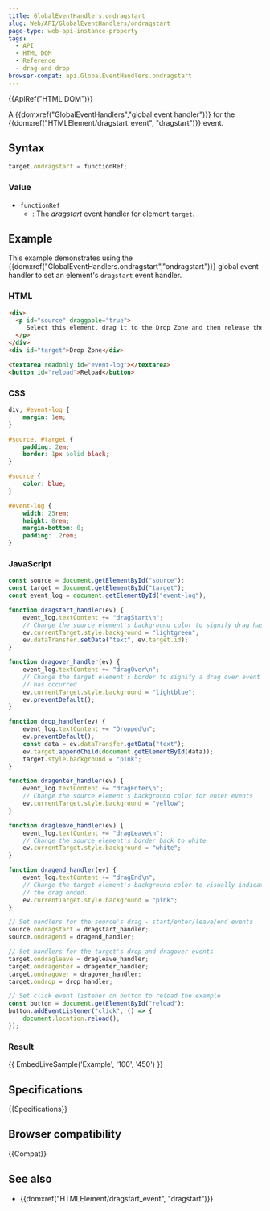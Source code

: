 ```yaml
---
title: GlobalEventHandlers.ondragstart
slug: Web/API/GlobalEventHandlers/ondragstart
page-type: web-api-instance-property
tags:
  - API
  - HTML DOM
  - Reference
  - drag and drop
browser-compat: api.GlobalEventHandlers.ondragstart
---
```

{{ApiRef("HTML DOM")}}

A {{domxref("GlobalEventHandlers","global event handler")}} for the
{{domxref("HTMLElement/dragstart_event", "dragstart")}} event.

## Syntax

```js
target.ondragstart = functionRef;
```

### Value

- `functionRef`
  - : The _dragstart_ event handler for element `target`.

## Example

This example demonstrates using the
{{domxref("GlobalEventHandlers.ondragstart","ondragstart")}} global event handler to set an
element's `dragstart` event handler.

### HTML

```html
<div>
  <p id="source" draggable="true">
     Select this element, drag it to the Drop Zone and then release the selection to move the element.
  </p>
</div>
<div id="target">Drop Zone</div>

<textarea readonly id="event-log"></textarea>
<button id="reload">Reload</button>
```

### CSS

```css
div, #event-log {
    margin: 1em;
}

#source, #target {
    padding: 2em;
    border: 1px solid black;
}

#source {
    color: blue;
}

#event-log {
    width: 25rem;
    height: 8rem;
    margin-bottom: 0;
    padding: .2rem;
}
```

### JavaScript

```js
const source = document.getElementById("source");
const target = document.getElementById("target");
const event_log = document.getElementById("event-log");

function dragstart_handler(ev) {
    event_log.textContent += "dragStart\n";
    // Change the source element's background color to signify drag has started
    ev.currentTarget.style.background = "lightgreen";
    ev.dataTransfer.setData("text", ev.target.id);
}

function dragover_handler(ev) {
    event_log.textContent += "dragOver\n";
    // Change the target element's border to signify a drag over event
    // has occurred
    ev.currentTarget.style.background = "lightblue";
    ev.preventDefault();
}

function drop_handler(ev) {
    event_log.textContent += "Dropped\n";
    ev.preventDefault();
    const data = ev.dataTransfer.getData("text");
    ev.target.appendChild(document.getElementById(data));
    target.style.background = "pink";
}

function dragenter_handler(ev) {
    event_log.textContent += "dragEnter\n";
    // Change the source element's background color for enter events
    ev.currentTarget.style.background = "yellow";
}

function dragleave_handler(ev) {
    event_log.textContent += "dragLeave\n";
    // Change the source element's border back to white
    ev.currentTarget.style.background = "white";
}

function dragend_handler(ev) {
    event_log.textContent += "dragEnd\n";
    // Change the target element's background color to visually indicate
    // the drag ended.
    ev.currentTarget.style.background = "pink";
}

// Set handlers for the source's drag - start/enter/leave/end events
source.ondragstart = dragstart_handler;
source.ondragend = dragend_handler;

// Set handlers for the target's drop and dragover events
target.ondragleave = dragleave_handler;
target.ondragenter = dragenter_handler;
target.ondragover = dragover_handler;
target.ondrop = drop_handler;

// Set click event listener on button to reload the example
const button = document.getElementById("reload");
button.addEventListener("click", () => {
    document.location.reload();
});
```

### Result

{{ EmbedLiveSample('Example', '100', '450') }}

## Specifications

{{Specifications}}

## Browser compatibility

{{Compat}}

## See also

- {{domxref("HTMLElement/dragstart_event", "dragstart")}}
